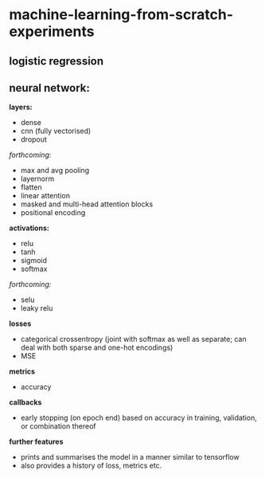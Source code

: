 # machine-learning-from-scratch-experiments

## logistic regression

## neural network:

  **layers:** 
  
  -  dense
  -  cnn (fully vectorised)
  -  dropout
    
   _forthcoming:_
  -    max and avg pooling
  -    layernorm
  -    flatten
  -    linear attention
  -    masked and multi-head attention blocks
  -    positional encoding
      
   **activations:**
   
  -    relu
  -    tanh
  -    sigmoid
  -    softmax
      
   _forthcoming:_
  -    selu
  -    leaky relu
        
   **losses**
   
  -    categorical crossentropy (joint with softmax as well as separate; can deal with both sparse and one-hot encodings)
  -    MSE
      
   **metrics**
   
  -    accuracy
      
   **callbacks**
  -    early stopping (on epoch end) based on accuracy in training, validation, or combination thereof
      
   **further features**
   
  -    prints and summarises the model in a manner similar to tensorflow
  -    also provides a history of loss, metrics etc.
